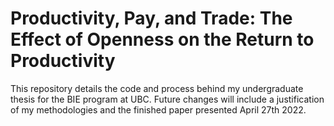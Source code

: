 # Productivity, Pay, and Trade: The Effect of Openness on the Return to Productivity
This repository details the code and process behind my undergraduate thesis for the BIE program at UBC.
Future changes will include a justification of my methodologies and the finished paper presented April 27th 2022.
